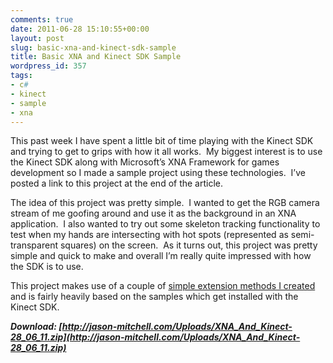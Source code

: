 ```yaml
---
comments: true
date: 2011-06-28 15:10:55+00:00
layout: post
slug: basic-xna-and-kinect-sdk-sample
title: Basic XNA and Kinect SDK Sample
wordpress_id: 357
tags:
- c#
- kinect
- sample
- xna
---
```


This past week I have spent a little bit of time playing with the Kinect SDK and trying to get to grips with how it all works.  My biggest interest is to use the Kinect SDK along with Microsoft’s XNA Framework for games development so I made a sample project using these technologies.  I’ve posted a link to this project at the end of the article.

<!-- more -->

The idea of this project was pretty simple.  I wanted to get the RGB camera stream of me goofing around and use it as the background in an XNA application.  I also wanted to try out some skeleton tracking functionality to test when my hands are intersecting with hot spots (represented as semi-transparent squares) on the screen.  As it turns out, this project was pretty simple and quick to make and overall I’m really quite impressed with how the SDK is to use.

This project makes use of a couple of [simple extension methods I created](http://jason-mitchell.com/2011/06/27/kinect-sdk-extension-methods/) and is fairly heavily based on the samples which get installed with the Kinect SDK.

**_Download: [http://jason-mitchell.com/Uploads/XNA_And_Kinect-28_06_11.zip](http://jason-mitchell.com/Uploads/XNA_And_Kinect-28_06_11.zip)_**
